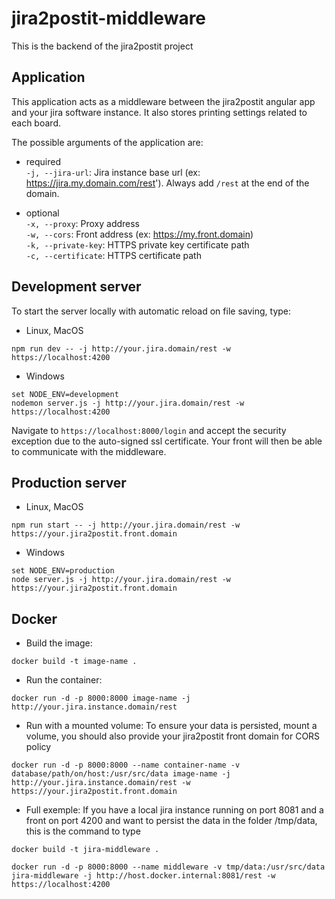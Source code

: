 # jira2postit-middleware

This is the backend of the jira2postit project

## Application

This application acts as a middleware between the jira2postit angular app and your jira software instance. It also stores printing settings related to each board.

The possible arguments of the application are:
- required   
`-j, --jira-url`: Jira instance base url (ex: https://jira.my.domain.com/rest').    Always add `/rest` at the end of the domain.

- optional   
`-x, --proxy`: Proxy address   
`-w, --cors`: Front address (ex: https://my.front.domain)   
`-k, --private-key`: HTTPS private key certificate path   
`-c, --certificate`: HTTPS certificate path   

## Development server
To start the server locally with automatic reload on file saving, type:
- Linux, MacOS
```
npm run dev -- -j http://your.jira.domain/rest -w https://localhost:4200
```
- Windows
```
set NODE_ENV=development
nodemon server.js -j http://your.jira.domain/rest -w https://localhost:4200
```

Navigate to `https://localhost:8000/login` and accept the security exception due to the auto-signed ssl certificate. Your front will then be able to communicate with the middleware.

## Production server
- Linux, MacOS
```
npm run start -- -j http://your.jira.domain/rest -w https://your.jira2postit.front.domain
```
- Windows
```
set NODE_ENV=production
node server.js -j http://your.jira.domain/rest -w https://your.jira2postit.front.domain
```

## Docker
- Build the image:
```
docker build -t image-name .
```

- Run the container:
```
docker run -d -p 8000:8000 image-name -j http://your.jira.instance.domain/rest
```

- Run with a mounted volume:
To ensure your data is persisted, mount a volume, you should also provide your jira2postit front domain for CORS policy
```
docker run -d -p 8000:8000 --name container-name -v database/path/on/host:/usr/src/data image-name -j http://your.jira.instance.domain/rest -w https://your.jira2postit.front.domain
```

- Full exemple:
If you have a local jira instance running on port 8081 and a front on port 4200 and want to persist the data in the folder /tmp/data, this is the command to type
```
docker build -t jira-middleware .

docker run -d -p 8000:8000 --name middleware -v tmp/data:/usr/src/data jira-middleware -j http://host.docker.internal:8081/rest -w https://localhost:4200
